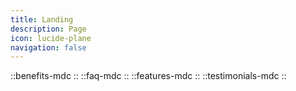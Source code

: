 ```yaml
---
title: Landing
description: Page
icon: lucide-plane
navigation: false
---
```

::benefits-mdc
::
::faq-mdc
::
::features-mdc
::
::testimonials-mdc
::

